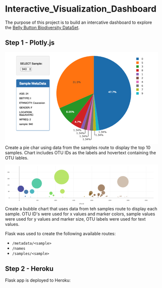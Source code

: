 # Interactive_Visualization_Dashboard
The purpose of this project is to build an intercative dashboard to explore the [Belly Button Biodiversity DataSet](http://robdunnlab.com/projects/belly-button-biodiversity/).

## Step 1 - Plotly.js
![Example Dashboard Page](images/Plotly.js_Pie_Chart.png)
Create a pie char using data from the samples route to display the top 10 samples.  Chart includes OTU IDs as the labels and hovertext containing the OTU lables.

![Example Dashboard Page](images/Plotly.js_Bubble_Chart.png)
Create a bubble chart that uses data from teh samples route to display each sample.  OTU ID's were used for x values and marker colors, sample values were used for y values and marker size, OTU labels were used for text values.

Flask was used to create the following available routes:
* `/metadata/<sample>`
* `/names`
* `/samples/<sample>`

## Step 2 - Heroku
Flask app is deployed to Heroku:

